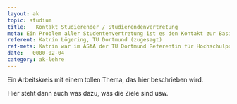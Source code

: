 ```yaml
---
layout: ak
topic: studium
title:   Kontakt Studierender / Studierendenvertretung
meta: Ein Problem aller Studentenvertretung ist es den Kontakt zur Basis zu erhalten, was sich auf vielen Ebenen unserer Arbeit negativ auswirkt. Es sollen Möglichkeiten diskutiert werden, diesen Kontakt zu verbessern und so die vertretenen Positionen näher an den tatsächlichen Interessen auszurichten.
referent: Katrin Lögering, TU Dortmund (zugesagt)
ref-meta: Katrin war im AStA der TU Dortmund Referentin für Hochschulpolitik und sowohl dort als auch überregional im LandesAStenTreffen sowie dem fzs aktiv. Als aktive Fachschaftlerin kennt sie die Problematik aus erster Hand und kann so mit den Teilnehmern sinnvolle Strategien entwickeln. Sie ist außerdem das derzeitige BuFaTa-Sekretariat der BuFaTa Chemie.
date:   0000-02-04
category: ak-lehre
---
```

<p>Ein Arbeitskreis mit einem tollen Thema, das hier beschrieben wird.</p> 

<p>Hier steht dann auch was dazu, was die Ziele sind usw.</p>
